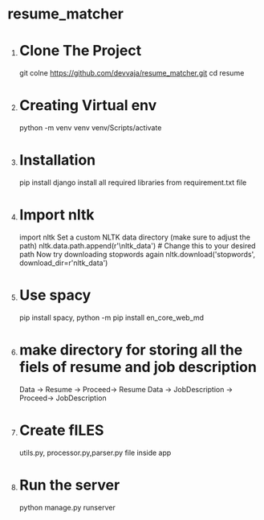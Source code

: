 # resume_matcher
1. # Clone The Project
   git colne https://github.com/devvaja/resume_matcher.git
   cd resume
2. # Creating Virtual env
   python -m venv venv
   venv/Scripts/activate 
3. # Installation
   pip install django
   install all required libraries from requirement.txt file
4. # Import nltk
   import nltk
    Set a custom NLTK data directory (make sure to adjust the path)
    nltk.data.path.append(r'\nltk_data')  # Change this to your desired path
    Now try downloading stopwords again
    nltk.download('stopwords', download_dir=r'nltk_data')
5. # Use spacy
   pip install spacy,
   python -m pip install en_core_web_md
6. # make directory for storing all the fiels of resume and job description
   Data -> Resume -> Proceed-> Resume
   Data -> JobDescription -> Proceed-> JobDescription
7. # Create fILES
    utils.py, processor.py,parser.py file inside app
8. # Run the server
   python manage.py runserver
